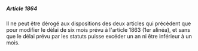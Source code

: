 ##### Article 1864

Il ne peut être dérogé aux dispositions des deux articles qui précèdent que pour modifier le délai de six mois prévu à l'article 1863 (1er alinéa), et sans que le délai prévu par les statuts puisse excéder un an ni être inférieur à un mois.

